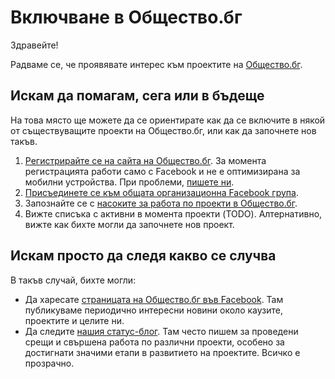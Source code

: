 # Включване в Общество.бг

Здравейте!

Радваме се, че проявявате интерес към проектите на [Общество.бг](https://www.obshtestvo.bg).

## Искам да помагам, сега или в бъдеще

На това място ще можете да се ориентирате как да се включите в някой от
съществуващите проекти на Общество.бг, или как да започнете нов такъв.

1.  [Регистрирайте се на сайта на Общество.бг](https://www.obshtestvo.bg/join).
    За момента регистрацията работи само с Facebook и не е оптимизирана за
    мобилни устройства. При проблеми, [пишете ни](mailto:info@obshtestvo.bg).
2.  [Присъединете се към общата организационна Facebook група](https://www.facebook.com/groups/obshtestvo).
3.  Запознайте се с [насоките за работа по проекти в Общество.бг](rules.md).
4.  Вижте списъка с активни в момента проекти (TODO). Алтернативно, вижте как
    бихте могли да започнете нов проект.

## Искам просто да следя какво се случва

В такъв случай, бихте могли:

-   Да харесате [страницата на Общество.бг във Facebook](https://www.facebook.com/obshtestvo.bg).
    Там публикуваме периодично интересни новини около каузите, проектите и целите ни.
-   Да следите [нашия статус-блог](https://status.obshtestvo.bg). Там често
    пишем за проведени срещи и свършена работа по различни проекти, особено за
    достигнати значими етапи в развитието на проектите. Всичко е прозрачно.
